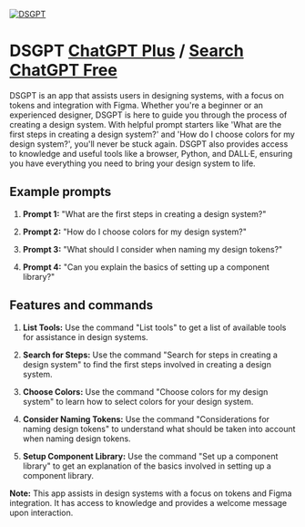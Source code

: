 
[![DSGPT](https://files.oaiusercontent.com/file-OJbVA5IWS2Vr1xZtzNHcECWI?se=2123-10-17T15%3A05%3A21Z&sp=r&sv=2021-08-06&sr=b&rscc=max-age%3D31536000%2C%20immutable&rscd=attachment%3B%20filename%3Dddc96cef-e58e-408c-b0be-271a611aa9a2.png&sig=v2yb5AD9aU7QYHSA0p6M3FZhjwOVQcdqD0nNeW0SFE4%3D)](https://chat.openai.com/g/g-Na7DQWiKt-dsgpt)

# DSGPT [ChatGPT Plus](https://chat.openai.com/g/g-Na7DQWiKt-dsgpt) / [Search ChatGPT Free](https://gptcall.net/index.html#/?search=DSGPT)

DSGPT is an app that assists users in designing systems, with a focus on tokens and integration with Figma. Whether you're a beginner or an experienced designer, DSGPT is here to guide you through the process of creating a design system. With helpful prompt starters like 'What are the first steps in creating a design system?' and 'How do I choose colors for my design system?', you'll never be stuck again. DSGPT also provides access to knowledge and useful tools like a browser, Python, and DALL·E, ensuring you have everything you need to bring your design system to life.

## Example prompts

1. **Prompt 1:** "What are the first steps in creating a design system?"

2. **Prompt 2:** "How do I choose colors for my design system?"

3. **Prompt 3:** "What should I consider when naming my design tokens?"

4. **Prompt 4:** "Can you explain the basics of setting up a component library?"

## Features and commands

1. **List Tools:** Use the command "List tools" to get a list of available tools for assistance in design systems.

2. **Search for Steps:** Use the command "Search for steps in creating a design system" to find the first steps involved in creating a design system.

3. **Choose Colors:** Use the command "Choose colors for my design system" to learn how to select colors for your design system.

4. **Consider Naming Tokens:** Use the command "Considerations for naming design tokens" to understand what should be taken into account when naming design tokens.

5. **Setup Component Library:** Use the command "Set up a component library" to get an explanation of the basics involved in setting up a component library.

**Note:** This app assists in design systems with a focus on tokens and Figma integration. It has access to knowledge and provides a welcome message upon interaction.


